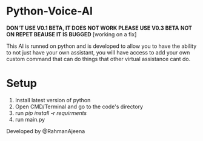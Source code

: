 # Python-Voice-AI

**DON'T USE V0.1 BETA, IT DOES NOT WORK PLEASE USE V0.3 BETA**
**NOT ON REPET BEAUSE IT IS BUGGED** [working on a fix]

This AI is runned on python and is developed to allow you to have the ability to not just have your own assistant, 
you will have access to add your own custom command that can do things that other virtual assistance cant do.

# Setup

1. Install latest version of python
2. Open CMD/Terminal and go to the code's directory
3. run _*pip install -r requirments*_
4. run main.py

Developed by @RahmanAjeena
